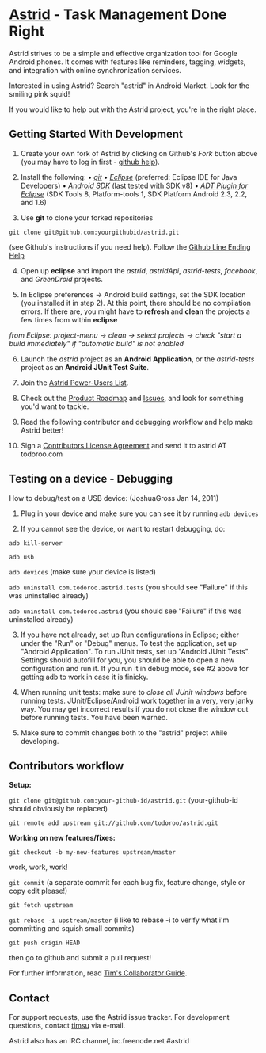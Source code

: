 [Astrid](http://www.weloveastrid.com/) - Task Management Done Right
================================  
Astrid strives to be a simple and effective organization tool for Google Android phones. It comes with features like reminders, tagging, widgets, and integration with online synchronization services.

Interested in using Astrid? Search "astrid" in Android Market. Look for the smiling pink squid!

If you would like to help out with the Astrid project, you're in the right place.

Getting Started With Development
---------------

1. Create your own fork of Astrid by clicking on Github's *Fork* button above (you may have to log in first - [github help](http://help.github.com/forking/)).

2. Install the following: 
 • *[git](http://git.or.cz/)*
 • *[Eclipse](http://eclipse.org)* (preferred: Eclipse IDE for Java Developers)
 • *[Android SDK](http://developer.android.com/sdk/index.html)* (last tested with SDK v8)
 • *[ADT Plugin for Eclipse](http://developer.android.com/sdk/eclipse-adt.html)* (SDK Tools 8, Platform-tools 1, SDK Platform Android 2.3, 2.2, and 1.6)

3. Use **git** to clone your forked repositories 

`git clone git@github.com:yourgithubid/astrid.git` 

(see Github's instructions if you need help). Follow the [Github Line Ending Help](http://help.github.com/dealing-with-lineendings/)

4. Open up **eclipse** and import the *astrid*, *astridApi*, *astrid-tests*, *facebook*, and *GreenDroid* projects. 

5. In Eclipse preferences -> Android build settings, set the SDK location (you installed it in step 2). At this point, there should be no compilation errors. If there are, you might have to **refresh** and **clean** the projects a few times from within **eclipse** 

*from Eclipse: project-menu -> clean -> select projects -> check "start a build immediately" if "automatic build" is not enabled*

6. Launch the *astrid* project as an **Android Application**, or the *astrid-tests* project as an **Android JUnit Test Suite**.

7. Join the [Astrid Power-Users List](http://groups.google.com/group/astrid-power).

8. Check out the [Product Roadmap](http://wiki.github.com/todoroo/astrid/) and [Issues](http://github.com/todoroo/astrid/issues), and look for something you'd want to tackle.

9. Read the following contributor and debugging workflow and help make Astrid better!

10. Sign a [Contributors License Agreement](https://github.com/downloads/todoroo/astrid/Contributors%20Licensing%20Agreement.pdf) and send it to astrid AT todoroo.com 

Testing on a device - Debugging
---------------
How to debug/test on a USB device: (JoshuaGross Jan 14, 2011)

1. Plug in your device and make sure you can see it by running `adb devices`

2. If you cannot see the device, or want to restart debugging, do:

`adb kill-server`

`adb usb`

`adb devices` (make sure your device is listed)

`adb uninstall com.todoroo.astrid.tests` (you should see "Failure" if this was uninstalled already)

`adb uninstall com.todoroo.astrid` (you should see "Failure" if this was uninstalled already)

3. If you have not already, set up Run configurations in Eclipse; either under the "Run" or "Debug" menus. To test the application, set up "Android Application". To run JUnit tests, set up "Android JUnit Tests". Settings should autofill for you, you should be able to open a new configuration and run it. If you run it in debug mode, see #2 above for getting adb to work in case it is finicky.

4. When running unit tests: make sure to *close all JUnit windows* before running tests. JUnit/Eclipse/Android work together in a very, very janky way. You may get incorrect results if you do not close the window out before running tests. You have been warned.

5. Make sure to commit changes both to the "astrid" project while developing.

Contributors workflow
---------------

**Setup:**

`git clone git@github.com:your-github-id/astrid.git` (your-github-id should obviously be replaced)

`git remote add upstream git://github.com/todoroo/astrid.git`

**Working on new features/fixes:**

`git checkout -b my-new-features upstream/master`  

work, work, work! 
  
`git commit` (a separate commit for each bug fix, feature change, style or copy edit please!)
  
`git fetch upstream`

`git rebase -i upstream/master` (i like to rebase -i to verify what i'm committing and squish small commits)
  
`git push origin HEAD`
  
then go to github and submit a pull request!  

For further information, read [Tim's Collaborator Guide](http://www.betaful.com/2011/04/git-for-ongoing-collaboration/).

Contact
-------
For support requests, use the Astrid issue tracker. For development questions, contact [timsu](http://github.com/timsu) via e-mail.

Astrid also has an IRC channel, irc.freenode.net #astrid
